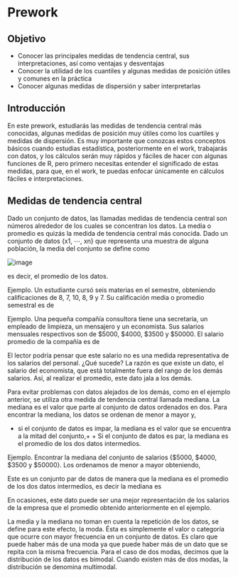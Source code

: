# Prework

## Objetivo

- Conocer las principales medidas de tendencia central, sus interpretaciones, así como ventajas y desventajas
- Conocer la utilidad de los cuantiles y algunas medidas de posición útiles y comunes en la práctica
- Conocer algunas medidas de dispersión y saber interpretarlas

## Introducción

En este prework, estudiarás las medidas de tendencia central más conocidas, algunas medidas de posición muy útiles como los cuartiles y medidas de dispersión. Es muy importante que conozcas estos conceptos básicos cuando estudias estadística, posteriormente en el work, trabajarás con datos, y los cálculos serán muy rápidos y fáciles de hacer con algunas funciones de R, pero primero necesitas entender el significado de estas medidas, para que, en el work, te puedas enfocar únicamente en cálculos fáciles e interpretaciones.

## Medidas de tendencia central
Dado un conjunto de datos, las llamadas medidas de tendencia central son números alrededor de los cuales se concentran los datos. La media o promedio es quizás la medida de tendencia central más conocida. Dado un conjunto de datos {x1, ⋯, xn} que representa una muestra de alguna población, la media del conjunto se define como

![image](https://user-images.githubusercontent.com/78183885/110557289-ef078880-8105-11eb-8203-5ff264ae9428.png)


es decir, el promedio de los datos.

Ejemplo. Un estudiante cursó seis materias en el semestre, obteniendo calificaciones de 8, 7, 10, 8, 9 y 7. Su calificación media o promedio semestral es de

Ejemplo. Una pequeña compañía consultora tiene una secretaria, un empleado de limpieza, un mensajero y un economista. Sus salarios mensuales respectivos son de $5000, $4000, $3500 y $50000. El salario promedio de la compañía es de

El lector podría pensar que este salario no es una medida representativa de los salarios del personal. ¿Qué sucede? La razón es que existe un dato, el salario del economista, que está totalmente fuera del rango de los demás salarios. Así, al realizar el promedio, este dato jala a los demás.

Para evitar problemas con datos alejados de los demás, como en el ejemplo anterior, se utiliza otra medida de tendencia central llamada mediana. La mediana es el valor que parte al conjunto de datos ordenados en dos. Para encontrar la mediana, los datos se ordenan de menor a mayor y,

- si el conjunto de datos es impar, la mediana es el valor que se encuentra a la mitad del conjunto,+ + Si el conjunto de datos es par, la mediana es el promedio de los dos datos intermedios.

Ejemplo. Encontrar la mediana del conjunto de salarios {$5000, $4000, $3500 y $50000}. Los ordenamos de menor a mayor obteniendo,

Este es un conjunto par de datos de manera que la mediana es el promedio de los dos datos intermedios, es decir la mediana es

En ocasiones, este dato puede ser una mejor representación de los salarios de la empresa que el promedio obtenido anteriormente en el ejemplo.

La media y la mediana no toman en cuenta la repetición de los datos, se define para este efecto, la moda. Ésta es simplemente el valor o categoría que ocurre con mayor frecuencia en un conjunto de datos. Es claro que puede haber más de una moda ya que puede haber más de un dato que se repita con la misma frecuencia. Para el caso de dos modas, decimos que la distribución de los datos es bimodal. Cuando existen más de dos modas, la distribución se denomina multimodal.

